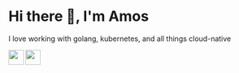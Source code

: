 # Hi there 👋, I'm Amos

I love working with golang, kubernetes, and all things cloud-native

<a display="block" href ="https://www.linkedin.com/in/amos-ehiguese-201b33100/"><img align="left" width="30px" height="30px" src="https://camo.githubusercontent.com/28bbd2596707954793abeff9eb24d343c1c78b7bf184b90294b4b190c6097a65/68747470733a2f2f63646e2e6a7364656c6976722e6e65742f6e706d2f73696d706c652d69636f6e7340332e302e312f69636f6e732f6c696e6b6564696e2e737667"/></a>

<a  href ="https://twitter.com/home/"><img display="block" align="left" width="30px" height="30px" src="https://camo.githubusercontent.com/c58e07fb34a45fd051183258b5860608dd86ac98dd151d0522e0575966082b88/68747470733a2f2f63646e2e6a7364656c6976722e6e65742f6e706d2f73696d706c652d69636f6e7340332e302e312f69636f6e732f747769747465722e737667"/></a>
